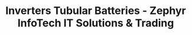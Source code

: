 ---
title: "Inverters Tubular Batteries - Zephyr InfoTech IT Solutions & Trading"
url: /veliyam/inverters-tubular-batteries-zephyr-infotech-it-solutions-und-trading/
shop: Elektronik
---